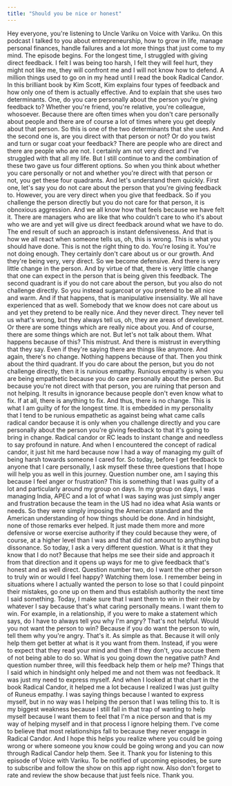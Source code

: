 ```yaml
---
title: "Should you be nice or honest"
---
```

 Hey everyone, you're listening to Uncle Variku on Voice with Variku. On this podcast I talked to you about entrepreneurship, how to grow in life, manage personal finances, handle failures and a lot more things that just come to my mind. The episode begins. For the longest time, I struggled with giving direct feedback. I felt I was being too harsh, I felt they will feel hurt, they might not like me, they will confront me and I will not know how to defend. A million things used to go on in my head until I read the book Radical Candor. In this brilliant book by Kim Scott, Kim explains four types of feedback and how only one of them is actually effective. And to explain that she uses two determinants. One, do you care personally about the person you're giving feedback to? Whether you're friend, you're relative, you're colleague, whosoever. Because there are often times when you don't care personally about people and there are of course a lot of times where you get deeply about that person. So this is one of the two determinants that she uses. And the second one is, are you direct with that person or not? Or do you twist and turn or sugar coat your feedback? There are people who are direct and there are people who are not. I certainly am not very direct and I've struggled with that all my life. But I still continue to and the combination of these two gave us four different options. So when you think about whether you care personally or not and whether you're direct with that person or not, you get these four quadrants. And let's understand them quickly. First one, let's say you do not care about the person that you're giving feedback to. However, you are very direct when you give that feedback. So if you challenge the person directly but you do not care for that person, it is obnoxious aggression. And we all know how that feels because we have felt it. There are managers who are like that who couldn't care to who it's about who we are and yet will give us direct feedback around what we have to do. The end result of such an approach is instant defensiveness. And that is how we all react when someone tells us, oh, this is wrong. This is what you should have done. This is not the right thing to do. You're losing it. You're not doing enough. They certainly don't care about us or our growth. And they're being very, very direct. So we become defensive. And there is very little change in the person. And by virtue of that, there is very little change that one can expect in the person that is being given this feedback. The second quadrant is if you do not care about the person, but you also do not challenge directly. So you instead sugarcoat or you pretend to be all nice and warm. And if that happens, that is manipulative insensiality. We all have experienced that as well. Somebody that we know does not care about us and yet they pretend to be really nice. And they never direct. They never tell us what's wrong, but they always tell us, oh, they are areas of development. Or there are some things which are really nice about you. And of course, there are some things which are not. But let's not talk about them. What happens because of this? This mistrust. And there is mistrust in everything that they say. Even if they're saying there are things like anymore. And again, there's no change. Nothing happens because of that. Then you think about the third quadrant. If you do care about the person, but you do not challenge directly, then it is runious empathy. Runious empathy is when you are being empathetic because you do care personally about the person. But because you're not direct with that person, you are ruining that person and not helping. It results in ignorance because people don't even know what to fix. If at all, there is anything to fix. And thus, there is no change. This is what I am guilty of for the longest time. It is embedded in my personality that I tend to be runious empathetic as against being what came calls radical candor because it is only when you challenge directly and you care personally about the person you're giving feedback to that it's going to bring in change. Radical candor or RC leads to instant change and needless to say profound in nature. And when I encountered the concept of radical candor, it just hit me hard because now I had a way of managing my guilt of being harsh towards someone I cared for. So today, before I get feedback to anyone that I care personally, I ask myself these three questions that I hope will help you as well in this journey. Question number one, am I saying this because I feel anger or frustration? This is something that I was guilty of a lot and particularly around my group on days. In my group on days, I was managing India, APEC and a lot of what I was saying was just simply anger and frustration because the team in the US had no idea what Asia wants or needs. So they were simply imposing the American standard and the American understanding of how things should be done. And in hindsight, none of those remarks ever helped. It just made them more and more defensive or worse exercise authority if they could because they were, of course, at a higher level than I was and that did not amount to anything but dissonance. So today, I ask a very different question. What is it that they know that I do not? Because that helps me see their side and approach it from that direction and it opens up ways for me to give feedback that's honest and as well direct. Question number two, do I want the other person to truly win or would I feel happy? Watching them lose. I remember being in situations where I actually wanted the person to lose so that I could pinpoint their mistakes, go one up on them and thus establish authority the next time I said something. Today, I make sure that I want them to win in their role by whatever I say because that's what caring personally means. I want them to win. For example, in a relationship, if you were to make a statement which says, do I have to always tell you why I'm angry? That's not helpful. Would you not want the person to win? Because if you do want the person to win, tell them why you're angry. That's it. As simple as that. Because it will only help them get better at what is it you want from them. Instead, if you were to expect that they read your mind and then if they don't, you accuse them of not being able to do so. What is you going down the negative path? And question number three, will this feedback help them or help me? Things that I said which in hindsight only helped me and not them was not feedback. It was just my need to express myself. And when I looked at that chart in the book Radical Candor, it helped me a lot because I realized I was just guilty of Runeus empathy. I was saying things because I wanted to express myself, but in no way was I helping the person that I was telling this to. It is my biggest weakness because I still fall in that trap of wanting to help myself because I want them to feel that I'm a nice person and that is my way of helping myself and in that process I ignore helping them. I've come to believe that most relationships fall to because they never engage in Radical Candor. And I hope this helps you realize where you could be going wrong or where someone you know could be going wrong and you can now through Radical Candor help them. See it. Thank you for listening to this episode of Voice with Variku. To be notified of upcoming episodes, be sure to subscribe and follow the show on this app right now. Also don't forget to rate and review the show because that just feels nice. Thank you.
